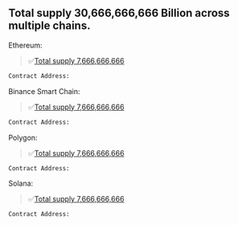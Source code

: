 
## Total supply 30,666,666,666 Billion across multiple chains. 

Ethereum: 
>:white_check_mark:[Total supply 7,666,666,666](https://etherscan.io/)
```bash
Contract Address: 
```

Binance Smart Chain: 
>:white_check_mark:[Total supply 7,666,666,666](https://bscscan.com/)
```bash
Contract Address: 
```

Polygon:
>:white_check_mark:[Total supply 7,666,666,666](https://polygonscan.com/)
```bash
Contract Address: 
```

Solana: 
>:white_check_mark:[Total supply 7,666,666,666](https://solanascan.io/)
```bash
Contract Address: 
```